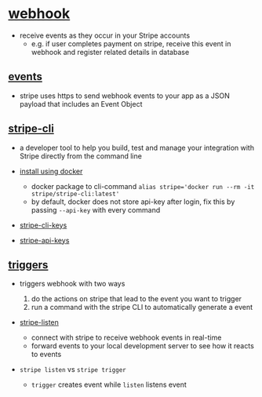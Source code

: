 # [webhook](https://docs.stripe.com/webhooks)

- receive events as they occur in your Stripe accounts
  - e.g. if user completes payment on stripe, receive this event in webhook and register related details in database

## [events](https://docs.stripe.com/api/events)

- stripe uses https to send webhook events to your app as a JSON payload that includes an Event Object

## [stripe-cli](https://docs.stripe.com/stripe-cli)

- a developer tool to help you build, test and manage your integration with Stripe directly from the command line
- [install using docker](https://docs.stripe.com/stripe-cli?install-method=docker)
  - docker package to cli-command `alias stripe='docker run --rm -it stripe/stripe-cli:latest'`
  - by default, docker does not store api-key after login, fix this by passing `--api-key` with every command

- [stripe-cli-keys](https://docs.stripe.com/stripe-cli/keys)
- [stripe-api-keys](https://dashboard.stripe.com/test/apikeys)

## [triggers](https://docs.stripe.com/stripe-cli/triggers)
- triggers webhook with two ways
    1. do the actions on stripe that lead to the event you want to trigger
    2. run a command with the stripe CLI to automatically generate a event

- [stripe-listen](https://github.com/stripe/stripe-cli/wiki/listen-command)
    - connect with stripe to receive webhook events in real-time 
    - forward events to your local development server to see how it reacts to events

- `stripe listen` vs `stripe trigger`
    - `trigger` creates event while `listen` listens event
